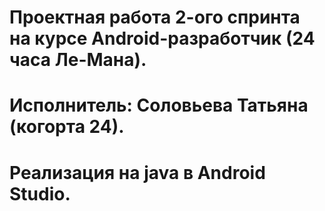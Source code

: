 # Проектная работа 2-ого спринта на курсе Android-разработчик (24 часа Ле-Мана).
# Исполнитель: Соловьева Татьяна (когорта 24).
# Реализация на java в Android Studio.